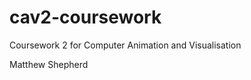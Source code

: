 cav2-coursework
===============

Coursework 2 for Computer Animation and Visualisation 


Matthew Shepherd
